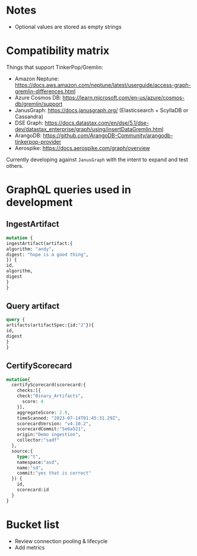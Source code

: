 
# Notes

* Optional values are stored as empty strings

# Compatibility matrix

Things that support TinkerPop/Gremlin:
 * Amazon Neptune: https://docs.aws.amazon.com/neptune/latest/userguide/access-graph-gremlin-differences.html
 * Azure Cosmos DB: https://learn.microsoft.com/en-us/azure/cosmos-db/gremlin/support
 * JanusGraph: https://docs.janusgraph.org/ (Elasticsearch + ScyllaDB or Cassandra)
 * DSE Graph: https://docs.datastax.com/en/dse/5.1/dse-dev/datastax_enterprise/graph/using/insertDataGremlin.html
 * ArangoDB: https://github.com/ArangoDB-Community/arangodb-tinkerpop-provider
 * Aerospike: https://docs.aerospike.com/graph/overview

Currently developing against `JanusGraph` with the intent to expand and test others.

# GraphQL queries used in development

## IngestArtifact

```graphql
mutation {
ingestArtifact(artifact:{
algorithm: "andy",
digest: "hope is a good thing",
}) {
id,
algorithm,
digest
}
}
```

## Query artifact

```graphql
query {
artifacts(artifactSpec:{id:"2"}){
id,
digest
}
}
```

## CertifyScorecard
```graphql
mutation{
  certifyScorecard(scorecard:{
    checks:[{
    check:"Binary_Artifacts",
      score: 4
    }],
    aggregateScore: 2.9,
    timeScanned: "2023-07-14T01:45:31.29Z",
    scorecardVersion: "v4.10.2",
    scorecardCommit:"5e6a521",
    origin:"Demo ingestion",
    collector:"sadf"
  },
  source:{
    type:"t",
    namespace:"asd",
    name:"sd",
    commit:"yes that is correct"
  }) {
    id,
    scorecard:id
  }
}
```

# Bucket list

* Review connection pooling & lifecycle
* Add metrics

